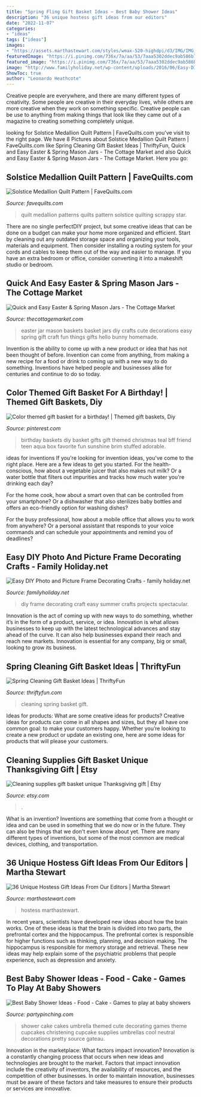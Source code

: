 ```yaml
---
title: "Spring Fling Gift Basket Ideas ~ Best Baby Shower Ideas"
description: "36 unique hostess gift ideas from our editors"
date: "2022-11-07"
categories:
- "ideas"
tags: ["ideas"]
images:
- "https://assets.marthastewart.com/styles/wmax-520-highdpi/d3/IMG/IMG_9413.jpg?itok=Baj2YWfg"
featuredImage: "https://i.pinimg.com/736x/7a/aa/53/7aaa5302ddec9ab586b77a277c6cdca4.jpg"
featured_image: "https://i.pinimg.com/736x/7a/aa/53/7aaa5302ddec9ab586b77a277c6cdca4.jpg"
image: "http://www.familyholiday.net/wp-content/uploads/2016/06/Easy-DIY-Photo-and-Picture-Frame-Decorating-Crafts-4.jpg"
ShowToc: true
author: "Leonardo Heathcote"
---
```



Creative people are everywhere, and there are many different types of creativity. Some people are creative in their everyday lives, while others are more creative when they work on something specific. Creative people can be use to anything from making things that look like they came out of a magazine to creating something completely unique.

	

		
looking for Solstice Medallion Quilt Pattern | FaveQuilts.com you've visit to the right page. We have 8 Pictures about Solstice Medallion Quilt Pattern | FaveQuilts.com like Spring Cleaning Gift Basket Ideas | ThriftyFun, Quick and Easy Easter &amp; Spring Mason Jars - The Cottage Market and also Quick and Easy Easter &amp; Spring Mason Jars - The Cottage Market. Here you go:
		
    
## Solstice Medallion Quilt Pattern | FaveQuilts.com

<img loading=lazy src="http://irepo.primecp.com/2015/12/248160/Solstice-Medallion-Quilt-Pattern_ExtraLarge1000_ID-1327389.jpg?v=1327389" onerror="this.onerror=null;this.src='https://tse3.mm.bing.net/th?id=OIP.OGck-Fu-_903oqj_hj49pAHaHa&amp;pid=15.1';" alt="Solstice Medallion Quilt Pattern | FaveQuilts.com">

_Source: favequilts.com_

>quilt medallion patterns quilts pattern solstice quilting scrappy star. 

	

There are no single perfectDIY project, but some creative ideas that can be done on a budget can make your home more organized and efficient. Start by cleaning out any outdated storage space and organizing your tools, materials and equipment. Then consider installing a routing system for your cords and cables to keep them out of the way and easier to manage. If you have an extra bedroom or office, consider converting it into a makeshift studio or bedroom.

    
## Quick And Easy Easter &amp; Spring Mason Jars - The Cottage Market

<img loading=lazy src="https://thecottagemarket.com/wp-content/uploads/2017/04/MasonJarDIY4.jpg" onerror="this.onerror=null;this.src='https://tse1.mm.bing.net/th?id=OIP.fAeTiElRe7yNFIwE-jjsQgHaLH&amp;pid=15.1';" alt="Quick and Easy Easter &amp; Spring Mason Jars - The Cottage Market">

_Source: thecottagemarket.com_

>easter jar mason baskets basket jars diy crafts cute decorations easy spring gift craft fun things gifts hello bunny homemade. 

	

Invention is the ability to come up with a new product or idea that has not been thought of before. Invention can come from anything, from making a new recipe for a food or drink to coming up with a new way to do something. Inventions have helped people and businesses alike for centuries and continue to do so today.

    
## Color Themed Gift Basket For A Birthday! | Themed Gift Baskets, Diy

<img loading=lazy src="https://i.pinimg.com/736x/7a/aa/53/7aaa5302ddec9ab586b77a277c6cdca4.jpg" onerror="this.onerror=null;this.src='https://tse2.mm.bing.net/th?id=OIP.hsuJCKjP2VqSlJkLa7cW6QHaJ3&amp;pid=15.1';" alt="Color themed gift basket for a birthday! | Themed gift baskets, Diy">

_Source: pinterest.com_

>birthday baskets diy basket gifts gift themed christmas teal bff friend teen aqua box favorite fun sunshine brim stuffed adorable. 

	

ideas for inventions
If you're looking for invention ideas, you've come to the right place. Here are a few ideas to get you started.
For the health-conscious, how about a vegetable juicer that also makes nut milk? Or a water bottle that filters out impurities and tracks how much water you're drinking each day?

For the home cook, how about a smart oven that can be controlled from your smartphone? Or a dishwasher that also sterilizes baby bottles and offers an eco-friendly option for washing dishes?

For the busy professional, how about a mobile office that allows you to work from anywhere? Or a personal assistant that responds to your voice commands and can schedule your appointments and remind you of deadlines?

    
## Easy DIY Photo And Picture Frame Decorating Crafts - Family Holiday.net

<img loading=lazy src="http://www.familyholiday.net/wp-content/uploads/2016/06/Easy-DIY-Photo-and-Picture-Frame-Decorating-Crafts-4.jpg" onerror="this.onerror=null;this.src='https://tse2.mm.bing.net/th?id=OIP.7wG4GiQqgGBZtdOuvQppGgHaJ6&amp;pid=15.1';" alt="Easy DIY Photo and Picture Frame Decorating Crafts - family holiday.net">

_Source: familyholiday.net_

>diy frame decorating craft easy summer crafts projects spectacular. 

	

Innovation is the act of coming up with new ways to do something, whether it’s in the form of a product, service, or idea. Innovation is what allows businesses to keep up with the latest technological advances and stay ahead of the curve. It can also help businesses expand their reach and reach new markets. Innovation is essential for any company, big or small, looking to grow its business.

    
## Spring Cleaning Gift Basket Ideas | ThriftyFun

<img loading=lazy src="https://img.thrfun.com/img/015/750/spring_cleaning_l.jpg" onerror="this.onerror=null;this.src='https://tse1.mm.bing.net/th?id=OIP.vfjY5kHZv1BMCGp9JPaBagHaLG&amp;pid=15.1';" alt="Spring Cleaning Gift Basket Ideas | ThriftyFun">

_Source: thriftyfun.com_

>cleaning spring basket gift. 

	

Ideas for products: What are some creative ideas for products?
Creative ideas for products can come in all shapes and sizes, but they all have one common goal: to make your customers happy. Whether you’re looking to create a new product or update an existing one, here are some ideas for products that will please your customers.

    
## Cleaning Supplies Gift Basket Unique Thanksgiving Gift | Etsy

<img loading=lazy src="https://i.etsystatic.com/17310088/r/il/79811e/2139045321/il_794xN.2139045321_jgxf.jpg" onerror="this.onerror=null;this.src='https://tse4.mm.bing.net/th?id=OIP.jwEzGI12k68lzODgeC4A8wHaJ4&amp;pid=15.1';" alt="Cleaning supplies gift basket unique Thanksgiving gift | Etsy">

_Source: etsy.com_

>. 

	

What is an invention?
Inventions are something that come from a thought or idea and can be used in something that we do now or in the future. They can also be things that we don't even know about yet. There are many different types of inventions, but some of the most common are medical devices, clothing, and transportation.

    
## 36 Unique Hostess Gift Ideas From Our Editors | Martha Stewart

<img loading=lazy src="https://assets.marthastewart.com/styles/wmax-520-highdpi/d3/IMG/IMG_9413.jpg?itok=Baj2YWfg" onerror="this.onerror=null;this.src='https://tse3.mm.bing.net/th?id=OIP._cw1CwpnL7PTIRsTkpQ9twHaKh&amp;pid=15.1';" alt="36 Unique Hostess Gift Ideas From Our Editors | Martha Stewart">

_Source: marthastewart.com_

>hostess marthastewart. 

	

In recent years, scientists have developed new ideas about how the brain works. One of these ideas is that the brain is divided into two parts, the prefrontal cortex and the hippocampus. The prefrontal cortex is responsible for higher functions such as thinking, planning, and decision making. The hippocampus is responsible for memory storage and retrieval. These new ideas may help explain some of the psychiatric problems that people experience, such as depression and anxiety.

    
## Best Baby Shower Ideas - Food - Cake - Games To Play At Baby Showers

<img loading=lazy src="https://partypinching.com/wp-content/uploads/2018/05/630c3e8d72ad26447f13ffcbce11011b.jpg" onerror="this.onerror=null;this.src='https://tse3.mm.bing.net/th?id=OIP.PMHEANqbw7n8SBiy9e1QoQHaLX&amp;pid=15.1';" alt="Best Baby Shower Ideas - Food - Cake - Games to play at baby showers">

_Source: partypinching.com_

>shower cake cakes umbrella themed cute decorating games theme cupcakes christening cupcake supplies umbrellas cool neutral decorations pretty source gateau. 

	

Innovation in the marketplace: What factors impact innovation?
Innovation is a constantly changing process that occurs when new ideas and technologies are brought to the market. Factors that impact innovation include the creativity of inventors, the availability of resources, and the competition of other businesses. In order to maintain innovation, businesses must be aware of these factors and take measures to ensure their products or services are innovative.

